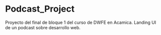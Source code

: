 # Podcast_Project
Proyecto del final de bloque 1 del curso de DWFE en Acamica. Landing UI de un podcast sobre desarrollo web.
